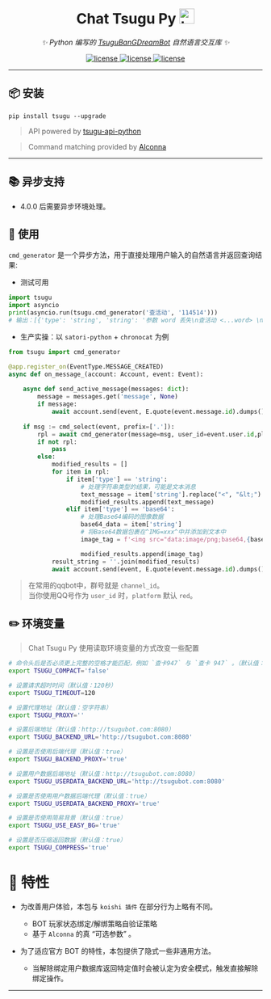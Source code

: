 
<h1 align="center"> Chat Tsugu Py <img src="./logo.jpg" width="30" width="30" height="30" alt="tsugu"/> </h1>


<div align="center">

_✨ Python 编写的 [TsuguBanGDreamBot](https://github.com/Yamamoto-2/tsugu-bangdream-bot?tab=readme-ov-file) 自然语言交互库  ✨_

</div>

<p align="center">
<a href="https://github.com/Yamamoto-2/tsugu-bangdream-bot">
    <img src="https://img.shields.io/badge/tsugubangdream bot - api-yellow" alt="license">
  </a>

<a href="https://github.com/kumoSleeping/tsugu-python-frontend?tab=MIT-1-ov-file">
    <img src="https://img.shields.io/github/license/kumoSleeping/tsugu-python-frontend" alt="license">
  </a>
<a href="https://pypi.org/project/tsugu/">
    <img src="https://img.shields.io/pypi/v/tsugu.svg" alt="license">
  </a>
</p>

---

## 📦 安装

```shell
pip install tsugu --upgrade
```

> API powered by  <a href="https://github.com/WindowsSov8forUs/tsugu-api-python?tab=readme-ov-file">tsugu-api-python</a>

> Command matching provided by <a href="https://github.com/ArcletProject/Alconna">Alconna</a>

***

## 📚 异步支持
- 4.0.0 后需要异步环境处理。



## 📖 使用
`cmd_generator` 是一个异步方法，用于直接处理用户输入的自然语言并返回查询结果:   


- 测试可用

```python
import tsugu
import asyncio
print(asyncio.run(tsugu.cmd_generator('查活动', '114514')))
# 输出：[{'type': 'string', 'string': '参数 word 丢失\n查活动 <...word> \n根据活动名、乐队、活动ID等查询活动信息\n使用示例:\n查活动 绿 tsugu :返回所有属性加成为pure，且活动加成角色中包括羽泽鸫的活动列表\n查活动 177 :返回177号活动的信息'}]
```

- 生产实操：以 `satori-python` + `chronocat` 为例

```python
from tsugu import cmd_generator

@app.register_on(EventType.MESSAGE_CREATED)
async def on_message_(account: Account, event: Event):
    
    async def send_active_message(messages: dict):
        message = messages.get('message', None)
        if message:
            await account.send(event, E.quote(event.message.id).dumps() + message)
                
    if msg := cmd_select(event, prefix=['.']):
        rpl = await cmd_generator(message=msg, user_id=event.user.id,platform='red', message_id=event.message.id, active_send_func=send_active_message)
        if not rpl:
            pass
        else:
            modified_results = []
            for item in rpl:
                if item['type'] == 'string':
                    # 处理字符串类型的结果，可能是文本消息
                    text_message = item['string'].replace("<", "&lt;").replace(">", "&gt;")
                    modified_results.append(text_message)
                elif item['type'] == 'base64':
                    # 处理Base64编码的图像数据
                    base64_data = item['string']
                    # 将Base64数据包裹在^IMG=xxx^中并添加到文本中
                    image_tag = f'<img src="data:image/png;base64,{base64_data}"/>'

                    modified_results.append(image_tag)
            result_string = ''.join(modified_results)
            await account.send(event, E.quote(event.message.id).dumps() + result_string)

```
> 在常用的qqbot中，群号就是 `channel_id`。   
> 当你使用QQ号作为 `user_id` 时，`platform` 默认 `red`。   


## ✏️ 环境变量

> Chat Tsugu Py 使用读取环境变量的方式改变一些配置

```zsh
# 命令头后是否必须更上完整的空格才能匹配，例如 `查卡947` 与 `查卡 947` 。（默认值：false）
export TSUGU_COMPACT='false' 

# 设置请求超时时间（默认值：120秒）
export TSUGU_TIMEOUT=120

# 设置代理地址（默认值：空字符串）
export TSUGU_PROXY=''

# 设置后端地址（默认值：http://tsugubot.com:8080）
export TSUGU_BACKEND_URL='http://tsugubot.com:8080'

# 设置是否使用后端代理（默认值：true）
export TSUGU_BACKEND_PROXY='true'

# 设置用户数据后端地址（默认值：http://tsugubot.com:8080）
export TSUGU_USERDATA_BACKEND_URL='http://tsugubot.com:8080'

# 设置是否使用用户数据后端代理（默认值：true）
export TSUGU_USERDATA_BACKEND_PROXY='true'

# 设置是否使用简易背景（默认值：true）
export TSUGU_USE_EASY_BG='true'

# 设置是否压缩返回数据（默认值：true）
export TSUGU_COMPRESS='true'
```

# 🤖 特性

- 为改善用户体验，本包与 `koishi 插件` 在部分行为上略有不同。
  - BOT 玩家状态绑定/解绑策略自验证策略
  - 基于 `Alconna` 的真 “可选参数” 。

- 为了适应官方 BOT 的特性，本包提供了隐式一些非通用方法。
  - 当解除绑定用户数据库返回特定值时会被认定为安全模式，触发直接解除绑定操作。

---